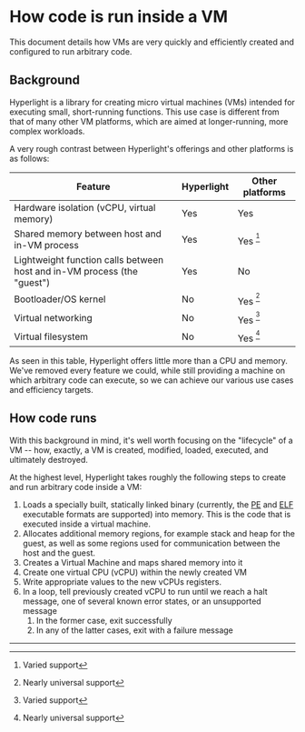 # How code is run inside a VM

This document details how VMs are very quickly and efficiently created and configured to run arbitrary code.

## Background

Hyperlight is a library for creating micro virtual machines (VMs) intended for executing small, short-running functions. This use case is different from that of many other VM platforms, which are aimed at longer-running, more complex workloads.

A very rough contrast between Hyperlight's offerings and other platforms is as follows:

| Feature                                                                 | Hyperlight | Other platforms    |
|-------------------------------------------------------------------------|------------|--------------------|
| Hardware isolation (vCPU, virtual memory)                               | Yes        | Yes                |
| Shared memory between host and in-VM process                            | Yes        | Yes <sup>[^2]</sup> |
| Lightweight function calls between host and in-VM process (the "guest") | Yes        | No                 |
| Bootloader/OS kernel                                                    | No         | Yes <sup>[^1]</sup> |
| Virtual networking                                                      | No         | Yes <sup>[^2]</sup> |
| Virtual filesystem                                                      | No         | Yes <sup>[^1]</sup> |


As seen in this table, Hyperlight offers little more than a CPU and memory. We've removed every feature we could, while still providing a machine on which arbitrary code can execute, so we can achieve our various use cases and efficiency targets.

## How code runs

With this background in mind, it's well worth focusing on the "lifecycle" of a VM -- how, exactly, a VM is created, modified, loaded, executed, and ultimately destroyed.

At the highest level, Hyperlight takes roughly the following steps to create and run arbitrary code inside a VM:

1. Loads a specially built, statically linked binary (currently, the [PE](https://en.wikipedia.org/wiki/Portable_Executable) and [ELF](https://en.wikipedia.org/wiki/Executable_and_Linkable_Format) executable formats are supported) into memory. This is the code that is executed inside a virtual machine.
2. Allocates additional memory regions, for example stack and heap for the guest, as well as some regions used for communication between the host and the guest.
3. Creates a Virtual Machine and maps shared memory into it
5. Create one virtual CPU (vCPU) within the newly created VM
6. Write appropriate values to the new vCPUs registers.
7. In a loop, tell previously created vCPU to run until we reach a halt message, one of several known error states, or an unsupported message
   1. In the former case, exit successfully
   2. In any of the latter cases, exit with a failure message

---

[^1]: Nearly universal support

[^2]: Varied support
